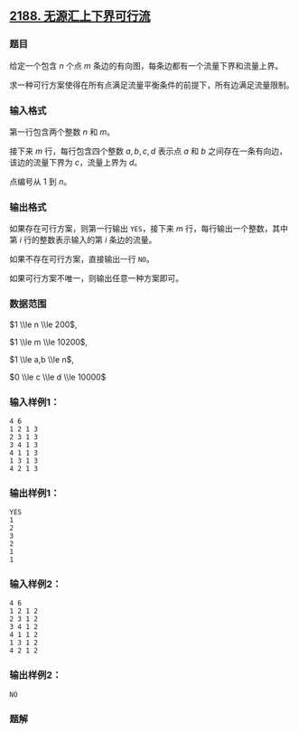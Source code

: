 ## [2188\. 无源汇上下界可行流](https://www.acwing.com/problem/content/2190/)

### 题目

给定一个包含 $n$ 个点 $m$ 条边的有向图，每条边都有一个流量下界和流量上界。

求一种可行方案使得在所有点满足流量平衡条件的前提下，所有边满足流量限制。

### 输入格式

第一行包含两个整数 $n$ 和 $m$。

接下来 $m$ 行，每行包含四个整数 $a,b,c,d$ 表示点 $a$ 和 $b$ 之间存在一条有向边，该边的流量下界为 $c$，流量上界为 $d$。

点编号从 $1$ 到 $n$。

### 输出格式

如果存在可行方案，则第一行输出 `YES`，接下来 $m$ 行，每行输出一个整数，其中第 $i$ 行的整数表示输入的第 $i$ 条边的流量。

如果不存在可行方案，直接输出一行 `NO`。

如果可行方案不唯一，则输出任意一种方案即可。

### 数据范围

$1 \\le n \\le 200$,

$1 \\le m \\le 10200$,

$1 \\le a,b \\le n$,

$0 \\le c \\le d \\le 10000$

### 输入样例1：

```
4 6
1 2 1 3
2 3 1 3
3 4 1 3
4 1 1 3
1 3 1 3
4 2 1 3
```

### 输出样例1：

```
YES
1
2
3
2
1
1
```

### 输入样例2：

```
4 6
1 2 1 2
2 3 1 2
3 4 1 2
4 1 1 2
1 3 1 2
4 2 1 2
```

### 输出样例2：

```
NO
```

### 题解

